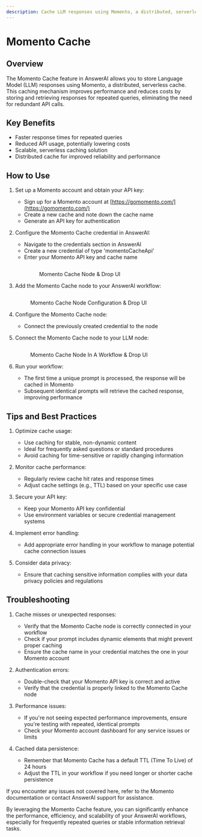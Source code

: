 ```yaml
---
description: Cache LLM responses using Momento, a distributed, serverless cache
---
```


# Momento Cache

## Overview

The Momento Cache feature in AnswerAI allows you to store Language Model (LLM) responses using Momento, a distributed, serverless cache. This caching mechanism improves performance and reduces costs by storing and retrieving responses for repeated queries, eliminating the need for redundant API calls.

## Key Benefits

-   Faster response times for repeated queries
-   Reduced API usage, potentially lowering costs
-   Scalable, serverless caching solution
-   Distributed cache for improved reliability and performance

## How to Use

1. Set up a Momento account and obtain your API key:

    - Sign up for a Momento account at [https://gomomento.com/](https://gomomento.com/)
    - Create a new cache and note down the cache name
    - Generate an API key for authentication

2. Configure the Momento Cache credential in AnswerAI:

    - Navigate to the credentials section in AnswerAI
    - Create a new credential of type 'momentoCacheApi'
    - Enter your Momento API key and cache name
        <figure><img src="/.gitbook/assets/screenshots/momento cache api credentials.png" alt="" /><figcaption><p>Momento Cache Node &#x26; Drop UI</p></figcaption></figure><!-- TODO: Screenshot of creating Momento Cache credential -->

3. Add the Momento Cache node to your AnswerAI workflow:
    <!-- TODO: Screenshot of adding Momento Cache node to the workflow -->
    <figure><img src="/.gitbook/assets/screenshots/momento cache configuration.png" alt="" /><figcaption><p>Momento  Cache Node Configuration &#x26; Drop UI</p></figcaption></figure>

4. Configure the Momento Cache node:

    - Connect the previously created credential to the node
        <!-- TODO: Screenshot showing the configuration of the Momento Cache node -->

5. Connect the Momento Cache node to your LLM node:
     <!-- TODO: Screenshot showing the connection between Momento Cache and LLM nodes -->
    <figure><img src="/.gitbook/assets/screenshots/momento cache in  a workflow.png" alt="" /><figcaption><p>Momento  Cache Node In A Workflow &#x26; Drop UI</p></figcaption></figure>

6. Run your workflow:
    - The first time a unique prompt is processed, the response will be cached in Momento
    - Subsequent identical prompts will retrieve the cached response, improving performance

## Tips and Best Practices

1. Optimize cache usage:

    - Use caching for stable, non-dynamic content
    - Ideal for frequently asked questions or standard procedures
    - Avoid caching for time-sensitive or rapidly changing information

2. Monitor cache performance:

    - Regularly review cache hit rates and response times
    - Adjust cache settings (e.g., TTL) based on your specific use case

3. Secure your API key:

    - Keep your Momento API key confidential
    - Use environment variables or secure credential management systems

4. Implement error handling:

    - Add appropriate error handling in your workflow to manage potential cache connection issues

5. Consider data privacy:
    - Ensure that caching sensitive information complies with your data privacy policies and regulations

## Troubleshooting

1. Cache misses or unexpected responses:

    - Verify that the Momento Cache node is correctly connected in your workflow
    - Check if your prompt includes dynamic elements that might prevent proper caching
    - Ensure the cache name in your credential matches the one in your Momento account

2. Authentication errors:

    - Double-check that your Momento API key is correct and active
    - Verify that the credential is properly linked to the Momento Cache node

3. Performance issues:

    - If you're not seeing expected performance improvements, ensure you're testing with repeated, identical prompts
    - Check your Momento account dashboard for any service issues or limits

4. Cached data persistence:
    - Remember that Momento Cache has a default TTL (Time To Live) of 24 hours
    - Adjust the TTL in your workflow if you need longer or shorter cache persistence

If you encounter any issues not covered here, refer to the Momento documentation or contact AnswerAI support for assistance.

By leveraging the Momento Cache feature, you can significantly enhance the performance, efficiency, and scalability of your AnswerAI workflows, especially for frequently repeated queries or stable information retrieval tasks.
